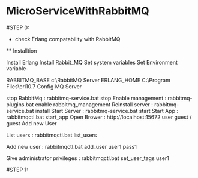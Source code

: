 # MicroServiceWithRabbitMQ

#STEP 0:

- check Erlang compatability with RabbitMQ

** Installtion

Install Erlang
Install Rabbit_MQ
Set system variables
Set Environment variable-

RABBITMQ_BASE c:\RabbitMQ Server
ERLANG_HOME C:\Program Files\erl10.7
Config MQ Server

stop RabbitMq : rabbitmq-service.bat stop
Enable management : rabbitmq-plugins.bat enable rabbitmq_management
Reinstall server : rabbitmq-service.bat install
Start Server : rabbitmq-service.bat start
Start App : rabbitmqctl.bat start_app
Open Brower : http://localhost:15672 user guest / guest
Add new User

List users : rabbitmqctl.bat list_users

Add new user : rabbitmqctl.bat add_user user1 pass1

Give administrator privileges : rabbitmqctl.bat set_user_tags user1

#STEP 1:
